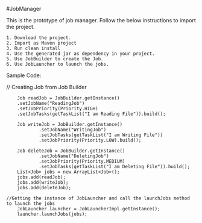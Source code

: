 #JobManager

This is the prototype of job manager. Follow the below instructions to import the project.

	1. Download the project.
	2. Import as Maven project
	3. Run clean install
	4. Use the generated jar as dependency in your project.
	5. Use JobBuilder to create the Job.
	6. Use JobLauncher to launch the jobs.
	
Sample Code:

// Creating Job from Job Builder

		Job readJob = JobBuilder.getInstance()
		.setJobName("ReadingJob")
		.setJobPriority(Priority.HIGH)
		.setJobTasks(getTaskList("I am Reading File")).build();
		
		Job writeJob = JobBuilder.getInstance()
				.setJobName("WritingJob")
				.setJobTasks(getTaskList("I am Writing File"))
				.setJobPriority(Priority.LOW).build();
		
		Job deleteJob = JobBuilder.getInstance()
				.setJobName("DeletingJob")
				.setJobPriority(Priority.MEDIUM)
				.setJobTasks(getTaskList("I am Deleting File")).build();	
		List<Job> jobs = new ArrayList<Job>();
		jobs.add(readJob);		
		jobs.add(writeJob);
		jobs.add(deleteJob);
		
	//Getting the instance of JobLauncher and call the launchJobs method to launch the jobs	
		JobLauncher launcher = JobLauncherImpl.getInstance();
		launcher.launchJobs(jobs);
